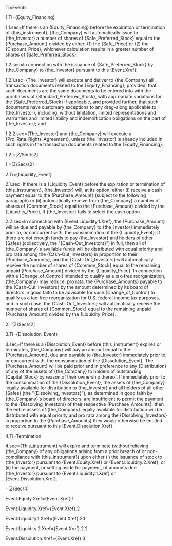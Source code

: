 Ti=Events

1.Ti={Equity_Financing}

1.1.sec=If there is an {Equity_Financing} before the expiration or termination of {this_instrument}, {the_Company} will automatically issue to {the_Investor} a number of shares of {Safe_Preferred_Stock} equal to the {Purchase_Amount} divided by either: (1) the {Safe_Price} or (2) the {Discount_Price}, whichever calculation results in a greater number of shares of {Safe_Preferred_Stock}.

1.2.sec=In connection with the issuance of {Safe_Preferred_Stock} by {the_Company} to {the_Investor} pursuant to this {Event.Xref}: 

1.2.1.sec={The_Investor} will execute and deliver to {the_Company} all transaction documents related to the {Equity_Financing}; provided, that such documents are the same documents to be entered into with the purchasers of {Standard_Preferred_Stock}, with appropriate variations for the {Safe_Preferred_Stock} if applicable, and provided further, that such documents have customary exceptions to any drag-along applicable to {the_Investor}, including, without limitation, limited representations and warranties and limited liability and indemnification obligations on the part of {the_Investor}; and

1.2.2.sec={The_Investor} and {the_Company} will execute a {Pro_Rata_Rights_Agreement}, unless {the_Investor} is already included in such rights in the transaction documents related to the {Equity_Financing}.

1.2.=[Z/Sec/s2]

1.=[Z/Sec/s2]

2.Ti={Liquidity_Event}

2.1.sec=If there is a {Liquidity_Event} before the expiration or termination of {this_instrument}, {the_Investor} will, at its option, either (i) receive a cash payment equal to the {Purchase_Amount} (subject to the following paragraph) or (ii) automatically receive from {the_Company} a number of shares of {Common_Stock} equal to the {Purchase_Amount} divided by the {Liquidity_Price}, if {the_Investor} fails to select the cash option. 

2.2.sec=In connection with {Event.Liquidity.1.Xref}, the {Purchase_Amount} will be due and payable by {the_Company} to {the_Investor} immediately prior to, or concurrent with, the consummation of the {Liquidity_Event}. If there are not enough funds to pay {the_Investor} and holders of other {Safes} (collectively, the "{Cash-Out_Investors}") in full, then all of {the_Company}'s available funds will be distributed with equal priority and pro rata among the {Cash-Out_Investors} in proportion to their {Purchase_Amounts}, and the {Cash-Out_Investors} will automatically receive the number of shares of {Common_Stock} equal to the remaining unpaid {Purchase_Amount} divided by the {Liquidity_Price}.  In connection with a {Change_of_Control} intended to qualify as a tax-free reorganization, {the_Company} may reduce, pro rata, the {Purchase_Amounts} payable to the {Cash-Out_Investors} by the amount determined by its board of directors in good faith to be advisable for such {Change_of_Control} to qualify as a tax-free reorganization for U.S. federal income tax purposes, and in such case, the {Cash-Out_Investors} will automatically receive the number of shares of {Common_Stock} equal to the remaining unpaid {Purchase_Amount} divided by the {Liquidity_Price}.

2.=[Z/Sec/s2]

3.Ti={Dissolution_Event}

3.sec=If there is a {Dissolution_Event} before {this_instrument} expires or terminates, {the_Company} will pay an amount equal to the {Purchase_Amount}, due and payable to {the_Investor} immediately prior to, or concurrent with, the consummation of the {Dissolution_Event}. The {Purchase_Amount} will be paid prior and in preference to any {Distribution} of any of the assets of {the_Company} to holders of outstanding {Capital_Stock} by reason of their ownership thereof. If immediately prior to the consummation of the {Dissolution_Event}, the assets of {the_Company} legally available for distribution to {the_Investor} and all holders of all other {Safes} (the "{Dissolving_Investors}"), as determined in good faith by {the_Company}'s board of directors, are insufficient to permit the payment to the {Dissolving_Investors} of their respective {Purchase_Amounts}, then the entire assets of {the_Company} legally available for distribution will be distributed with equal priority and pro rata among the {Dissolving_Investors} in proportion to the {Purchase_Amounts} they would otherwise be entitled to receive pursuant to this {Event.Dissolution.Xref}.

4.Ti=Termination

4.sec={This_instrument} will expire and terminate (without relieving {the_Company} of any obligations arising from a prior breach of or non-compliance with {this_instrument}) upon either (i) the issuance of stock to {the_Investor} pursuant to {Event.Equity.Xref} or {Event.Liquidity.2.Xref}; or (ii) the payment, or setting aside for payment, of amounts due {the_Investor} pursuant to {Event.Liquidity.1.Xref} or {Event.Dissolution.Xref}.

=[Z/Sec/4]

Event.Equity.Xref={Event.Xref}.1

Event.Liquidity.Xref={Event.Xref}.2

Event.Liquidity.1.Xref={Event.Xref}.2.1

Event.Liquidity.2.Xref={Event.Xref}.2.2

Event.Dissolution.Xref={Event.Xref}.3